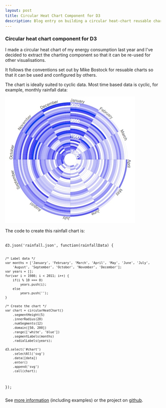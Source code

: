 ```yaml
---
layout: post
title: Circular Heat Chart Component for D3
description: Blog entry on building a circular heat-chart reusable chart for D3.js
---
```

<h3>Circular heat chart component for D3</h3>

<p>I made a circular heat chart of my energy consumption last year and I've decided to extract the charting component so that it can be re-used for other visualisations.</p>

<p>It follows the conventions set out by Mike Bostock for resuable charts so that it can be used and configured by others.</p>

<p>The chart is ideally suited to cyclic data. Most time based data is cyclic, for example, monthly rainfall data:</p>

<img src="/img/rainfall-1980-2012.jpg">

<p>The code to create this rainfall chart is:
<pre><code>
d3.json('rainfall.json', function(rainfallData) {
   
    /* Label data */
    var months = ['January', 'February', 'March', 'April', 'May', 'June', 'July',
        'August', 'September', 'October', 'November', 'December'];
    var years = [];
    for(var i = 1980; i < 2011; i++) {
        if(i % 10 === 0)
            years.push(i);
        else
            years.push('');
    }

    /* Create the chart */
    var chart = circularHeatChart()
        .segmentHeight(5)
        .innerRadius(20)
        .numSegments(12)
        .domain([50, 200])
        .range(['white', 'blue'])
        .segmentLabels(months)
        .radialLabels(years);

    d3.select('#chart')
        .selectAll('svg')
        .data([data])
        .enter()
        .append('svg')
        .call(chart);

});
</pre></code>
<p>See <a href="/lab/circularheat">more information</a> (including examples) or the project on <a href="https://github.com/prcweb/d3-circularheat">github</a>.</p>